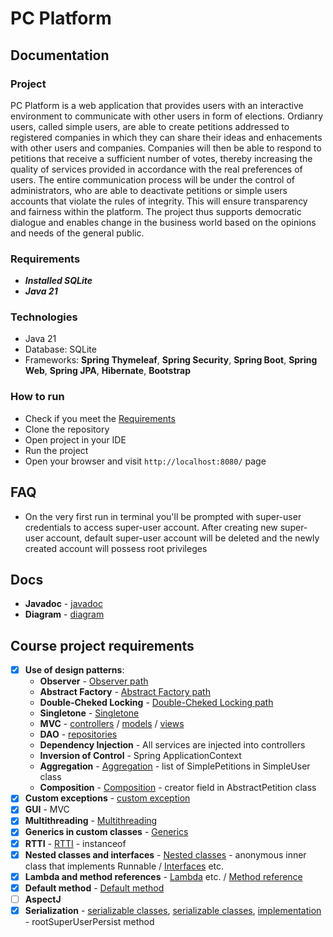 # PC Platform
## Documentation
### Project
PC Platform is a web application that provides users with an interactive environment to communicate with other users in form of elections. Ordianry users, called simple users, are able to create petitions addressed to registered companies in which they can share their ideas and enhacements with other users and companies. Companies will then be able to respond to petitions that receive a sufficient number of votes, thereby increasing the quality of services provided in accordance with the real preferences of users. The entire communication process will be under the control of administrators, who are able to deactivate petitions or simple users accounts that violate the rules of integrity. This will ensure transparency and fairness within the platform. The project thus supports democratic dialogue and enables change in the business world based on the opinions and needs of the general public.

### Requirements
  * **_Installed SQLite_**
  * **_Java 21_**
### Technologies
  * Java 21
  * Database: SQLite
  * Frameworks: **Spring Thymeleaf**, **Spring Security**, **Spring Boot**, **Spring Web**, **Spring JPA**, **Hibernate**, **Bootstrap**
### How to run
  * Check if you meet the [Requirements](#Requirements "Requirements")
  * Clone the repository
  * Open project in your IDE
  * Run the project
  * Open your browser and visit `http://localhost:8080/` page

## FAQ
  * On the very first run in terminal you'll be prompted with super-user credentials to access super-user account. After creating new super-user account, default super-user account will be deleted and the newly created account will possess root privileges

## Docs
  * **Javadoc** - [javadoc](docs/javadoc/index.html "javadoc")
  * **Diagram** - [diagram](docs/diagram.png "diagram")

## Course project requirements
- [x] **Use of design patterns**:
  * **Observer** - [Observer path](src/main/java/com/petition/platform/ooprequirements/EventManager.java "Observer")
  * **Abstract Factory** - [Abstract Factory path](src/main/java/com/petition/platform/ooprequirements/UserFactory.java "Abstract Factory")
  * **Double-Cheked Locking** - [Double-Cheked Locking path](src/main/java/com/petition/platform/ooprequirements/EventManager.java "Double-Checked Locking")
  * **Singletone** - [Singletone](src/main/java/com/petition/platform/ooprequirements/EventManager.java "Singletone")
  * **MVC** - [controllers](src/main/java/com/petition/platform/controllers "controllers") / [models](src/main/java/com/petition/platform/models "models") / [views](src/main/resources/templates "templates")
  * **DAO** - [repositories](src/main/java/com/petition/platform/repositories "repositories")
  * **Dependency Injection** - All services are injected into controllers
  * **Inversion of Control** - Spring ApplicationContext
  * **Aggregation** - [Aggregation](src/main/java/com/petition/platform/models/SimpleUser.java "Aggregation") - list of SimplePetitions in SimpleUser class
  * **Composition** - [Composition](src/main/java/com/petition/platform/models/AbstractPetition.java "Composition") - creator field in AbstractPetition class
- [x] **Custom exceptions** - [custom exception](src/main/java/com/petition/platform/ooprequirements/InvalidArgumentListException.java "custom exception")
- [x] **GUI** - MVC
- [x] **Multithreading** - [Multithreading](src/main/java/com/petition/platform/ooprequirements/EventManager.java "Multithreading")
- [x] **Generics in custom classes** - [Generics](src/main/java/com/petition/platform/ooprequirements/UserFactory.java "Generics")
- [x] **RTTI** - [RTTI](src/main/java/com/petition/platform/models/SimplePetition.java "RTTI") - instanceof
- [x] **Nested classes and interfaces** - [Nested classes](src/main/java/com/petition/platform/ooprequirements/EventManager.java "Nested classes") - anonymous inner class that implements Runnable / [Interfaces](src/main/java/com/petition/platform/ooprequirements/EventListener.java "Interfaces") etc.
- [x] **Lambda and method references** - [Lambda](src/main/java/com/petition/platform/services/CustomUserDetailsService.java "Lambda") etc. / [Method reference](src/main/java/com/petition/platform/configs/SecurityConfig.java "Method reference")
- [x] **Default method** - [Default method](src/main/java/com/petition/platform/ooprequirements/EventListener.java "Default method")
- [ ] **AspectJ**
- [x] **Serialization** - [serializable classes](src/main/java/com/petition/platform/models/SuperUser.java "serializable classes"), [serializable classes](src/main/java/com/petition/platform/models/User.java "serializable classes"), [implementation](src/main/java/com/petition/platform/services/CustomUserDetailsService.java "implementation") - rootSuperUserPersist method
